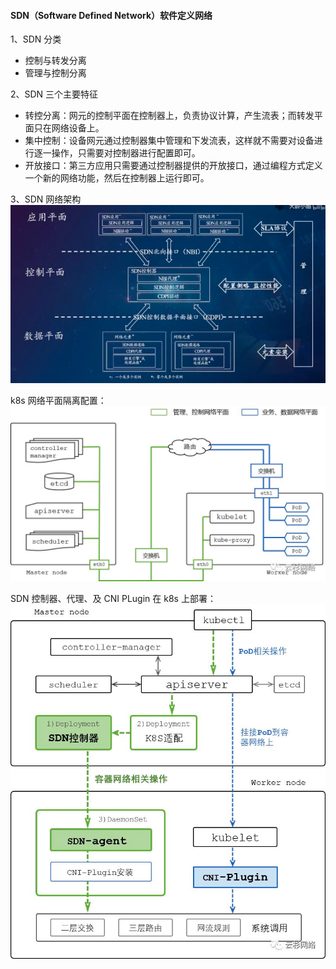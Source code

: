 #### SDN（Software Defined Network）软件定义网络

1、SDN 分类
- 控制与转发分离
- 管理与控制分离

2、SDN 三个主要特征
- 转控分离：网元的控制平面在控制器上，负责协议计算，产生流表；而转发平面只在网络设备上。
- 集中控制：设备网元通过控制器集中管理和下发流表，这样就不需要对设备进行逐一操作，只需要对控制器进行配置即可。
- 开放接口：第三方应用只需要通过控制器提供的开放接口，通过编程方式定义一个新的网络功能，然后在控制器上运行即可。

3、SDN 网络架构
![img.png](img.png)

k8s 网络平面隔离配置：
![img_1.png](img_1.png)

SDN 控制器、代理、及 CNI PLugin 在 k8s 上部署：
![img_2.png](img_2.png)

